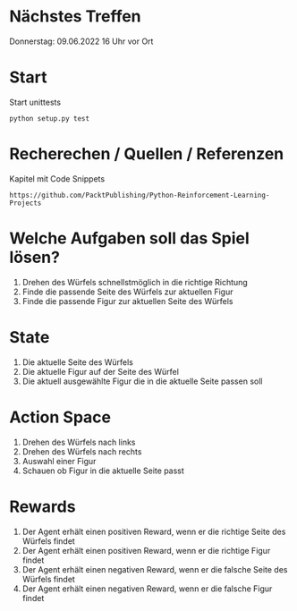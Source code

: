 # Nächstes Treffen
Donnerstag: 09.06.2022 16 Uhr vor Ort

# Start

Start unittests

    python setup.py test

# Recherechen / Quellen / Referenzen

Kapitel mit Code Snippets

	https://github.com/PacktPublishing/Python-Reinforcement-Learning-Projects

# Welche Aufgaben soll das Spiel lösen?

1. Drehen des Würfels schnellstmöglich in die richtige Richtung
2. Finde die passende Seite des Würfels zur aktuellen Figur
3. Finde die passende Figur zur aktuellen Seite des Würfels

# State

1. Die aktuelle Seite des Würfels
2. Die aktuelle Figur auf der Seite des Würfel
3. Die aktuell ausgewählte Figur die in die aktuelle Seite passen soll

# Action Space

1. Drehen des Würfels nach links
2. Drehen des Würfels nach rechts
3. Auswahl einer Figur
4. Schauen ob Figur in die aktuelle Seite passt

# Rewards

1. Der Agent erhält einen positiven Reward, wenn er die richtige Seite des Würfels findet
2. Der Agent erhält einen positiven Reward, wenn er die richtige Figur findet
3. Der Agent erhält einen negativen Reward, wenn er die falsche Seite des Würfels findet
4. Der Agent erhält einen negativen Reward, wenn er die falsche Figur findet
 

